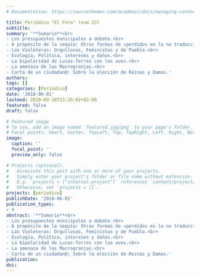 ```yaml
---
# Documentation: https://sourcethemes.com/academic/docs/managing-content/

title: Periódico "El Foro" (num 23)
subtitle: 
summary: '**Sumario**<br>
- Los presupuestos municipales a debate.<br>
- A propósito de la sequía: Otras formas de «perdidos en la no traducción».<br>
- Las Violeteras: Orgullosas, Feministas y de Pueblo.<br>
- Ecología, Política, intereses y daños.<br>
- La bipolaridad de Lucas-Torres con las aves.<br>
- La amenaza de las Macrogranjas.<br>
- Carta de un ciudadan@: Sobre la elección de Reinas y Damas.'
authors:
tags: []
categories: [Periódico]
date: '2018-06-01'
lastmod: 2020-09-16T23:26:02+02:00
featured: false
draft: false

# Featured image
# To use, add an image named `featured.jpg/png` to your page's folder.
# Focal points: Smart, Center, TopLeft, Top, TopRight, Left, Right, BottomLeft, Bottom, BottomRight.
image:
  caption: ''
  focal_point: ''
  preview_only: false

# Projects (optional).
#   Associate this post with one or more of your projects.
#   Simply enter your project's folder or file name without extension.
#   E.g. `projects = ["internal-project"]` references `content/project/deep-learning/index.md`.
#   Otherwise, set `projects = []`.
projects: [periodico]
publishDate: '2018-06-01'
publication_types:
- 9
abstract: '**Sumario**<br>
- Los presupuestos municipales a debate.<br>
- A propósito de la sequía: Otras formas de «perdidos en la no traducción».<br>
- Las Violeteras: Orgullosas, Feministas y de Pueblo.<br>
- Ecología, Política, intereses y daños.<br>
- La bipolaridad de Lucas-Torres con las aves.<br>
- La amenaza de las Macrogranjas.<br>
- Carta de un ciudadan@: Sobre la elección de Reinas y Damas.'
publication: 
doi:
---
```

